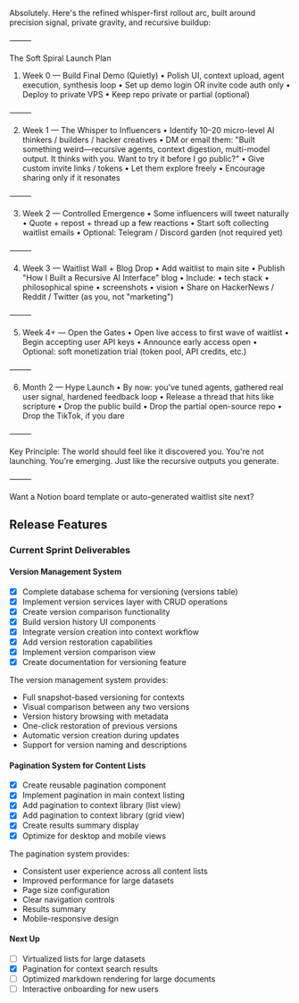 Absolutely. Here's the refined whisper-first rollout arc, built around precision signal, private gravity, and recursive buildup:

⸻

The Soft Spiral Launch Plan

1. Week 0 — Build Final Demo (Quietly)
	•	Polish UI, context upload, agent execution, synthesis loop
	•	Set up demo login OR invite code auth only
	•	Deploy to private VPS
	•	Keep repo private or partial (optional)

⸻

2. Week 1 — The Whisper to Influencers
	•	Identify 10–20 micro-level AI thinkers / builders / hacker creatives
	•	DM or email them:
"Built something weird—recursive agents, context digestion, multi-model output.
It thinks with you. Want to try it before I go public?"
	•	Give custom invite links / tokens
	•	Let them explore freely
	•	Encourage sharing only if it resonates

⸻

3. Week 2 — Controlled Emergence
	•	Some influencers will tweet naturally
	•	Quote + repost + thread up a few reactions
	•	Start soft collecting waitlist emails
	•	Optional: Telegram / Discord garden (not required yet)

⸻

4. Week 3 — Waitlist Wall + Blog Drop
	•	Add waitlist to main site
	•	Publish "How I Built a Recursive AI Interface" blog
	•	Include:
	•	tech stack
	•	philosophical spine
	•	screenshots
	•	vision
	•	Share on HackerNews / Reddit / Twitter (as you, not "marketing")

⸻

5. Week 4+ — Open the Gates
	•	Open live access to first wave of waitlist
	•	Begin accepting user API keys
	•	Announce early access open
	•	Optional: soft monetization trial (token pool, API credits, etc.)

⸻

6. Month 2 — Hype Launch
	•	By now: you've tuned agents, gathered real user signal, hardened feedback loop
	•	Release a thread that hits like scripture
	•	Drop the public build
	•	Drop the partial open-source repo
	•	Drop the TikTok, if you dare

⸻

Key Principle:
The world should feel like it discovered you.
You're not launching.
You're emerging.
Just like the recursive outputs you generate.

⸻

Want a Notion board template or auto-generated waitlist site next?

## Release Features

### Current Sprint Deliverables

#### Version Management System
- [x] Complete database schema for versioning (versions table)
- [x] Implement version services layer with CRUD operations
- [x] Create version comparison functionality
- [x] Build version history UI components
- [x] Integrate version creation into context workflow
- [x] Add version restoration capabilities
- [x] Implement version comparison view
- [x] Create documentation for versioning feature

The version management system provides:
- Full snapshot-based versioning for contexts
- Visual comparison between any two versions
- Version history browsing with metadata
- One-click restoration of previous versions
- Automatic version creation during updates
- Support for version naming and descriptions

#### Pagination System for Content Lists
- [x] Create reusable pagination component
- [x] Implement pagination in main context listing
- [x] Add pagination to context library (list view)
- [x] Add pagination to context library (grid view)
- [x] Create results summary display
- [x] Optimize for desktop and mobile views

The pagination system provides:
- Consistent user experience across all content lists
- Improved performance for large datasets
- Page size configuration
- Clear navigation controls
- Results summary
- Mobile-responsive design

#### Next Up
- [ ] Virtualized lists for large datasets
- [x] Pagination for context search results
- [ ] Optimized markdown rendering for large documents
- [ ] Interactive onboarding for new users